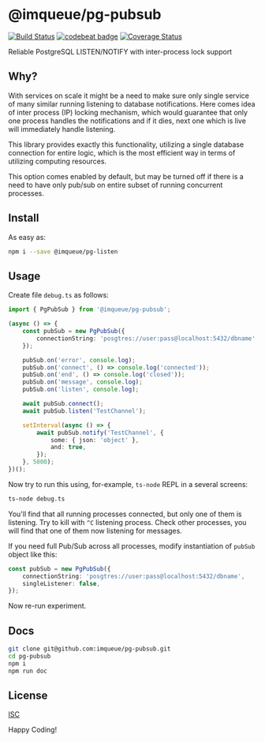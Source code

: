 # @imqueue/pg-pubsub

[![Build Status](https://travis-ci.com/imqueue/pg-pubsub.svg?branch=master)](https://travis-ci.com/imqueue/pg-pubsub)
[![codebeat badge](https://codebeat.co/badges/6530d335-8799-4485-9e41-8c7e18d1f2a6)](https://codebeat.co/projects/github-com-imqueue-pg-ip-listen-master)
[![Coverage Status](https://coveralls.io/repos/github/imqueue/pg-pubsub/badge.svg?branch=master)](https://coveralls.io/github/imqueue/pg-pubsub?branch=master)

Reliable PostgreSQL LISTEN/NOTIFY with inter-process lock support

## Why?

With services on scale it might be a need to make sure only single service of
many similar running listening to database notifications. Here comes idea of
inter process (IP) locking mechanism, which would guarantee that
only one process handles the notifications and if it dies, next one which is
live will immediately handle listening.

This library provides exactly this functionality, utilizing a single database
connection for entire logic, which is the most efficient way in terms of
utilizing computing resources.

This option comes enabled by default, but may be turned off if there is a need
to have only pub/sub on entire subset of running concurrent processes.

## Install

As easy as:

~~~bash
npm i --save @imqueue/pg-listen
~~~ 

## Usage

Create file `debug.ts` as follows:

~~~typescript
import { PgPubSub } from '@imqueue/pg-pubsub';

(async () => {
    const pubSub = new PgPubSub({
        connectionString: 'posgtres://user:pass@localhost:5432/dbname',
    });

    pubSub.on('error', console.log);
    pubSub.on('connect', () => console.log('connected'));
    pubSub.on('end', () => console.log('closed'));
    pubSub.on('message', console.log);
    pubSub.on('listen', console.log);

    await pubSub.connect();
    await pubSub.listen('TestChannel');

    setInterval(async () => {
        await pubSub.notify('TestChannel', {
            some: { json: 'object' },
            and: true,
        });
    }, 5000);
})();
~~~

Now try to run this using, for-example, `ts-node` REPL in a several screens:

~~~bash
ts-node debug.ts
~~~

You'll find that all running processes connected, but only one of them is 
listening. Try to kill with `^C` listening process. Check other processes, you
will find that one of them now listening for messages.

If you need full Pub/Sub across all processes, modify instantiation of `pubSub`
object like this:

~~~typescript
const pubSub = new PgPubSub({
    connectionString: 'posgtres://user:pass@localhost:5432/dbname',
    singleListener: false,
});
~~~

Now re-run experiment.

## Docs

~~~bash
git clone git@github.com:imqueue/pg-pubsub.git
cd pg-pubsub
npm i
npm run doc
~~~

## License

[ISC](https://github.com/imqueue/pg-pubsub/blob/master/LICENSE)

Happy Coding!
